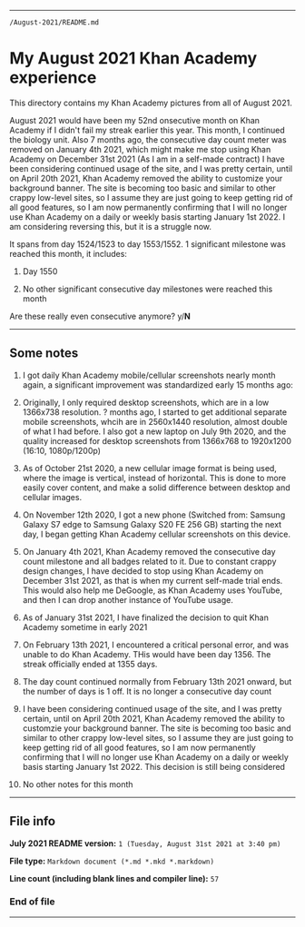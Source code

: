
***

`/August-2021/README.md`

# My August 2021 Khan Academy experience

This directory contains my Khan Academy pictures from all of August 2021.

August 2021 would have been my 52nd onsecutive month on Khan Academy if I didn't fail my streak earlier this year. This month, I continued the biology unit. Also 7 months ago, the consecutive day count meter was removed on January 4th 2021, which might make me stop using Khan Academy on December 31st 2021 (As I am in a self-made contract) I have been considering continued usage of the site, and I was pretty certain, until on April 20th 2021, Khan Academy removed the ability to customize your background banner. The site is becoming too basic and similar to other crappy low-level sites, so I assume they are just going to keep getting rid of all good features, so I am now permanently confirming that I will no longer use Khan Academy on a daily or weekly basis starting January 1st 2022. I am considering reversing this, but it is a struggle now.

It spans from day 1524/1523 to day 1553/1552. 1 significant milestone was reached this month, it includes:

1. Day 1550

2. No other significant consecutive day milestones were reached this month

Are these really even consecutive anymore? y/**N**

***

## Some notes

1. I got daily Khan Academy mobile/cellular screenshots nearly month again, a significant improvement was standardized early 15 months ago:

2. Originally, I only required desktop screenshots, which are in a low 1366x738 resolution. ? months ago, I started to get additional separate mobile screenshots, whcih are in 2560x1440 resolution, almost double of what I had before. I also got a new laptop on July 9th 2020, and the quality increased for desktop screenshots from 1366x768 to 1920x1200 (16:10, 1080p/1200p)

3. As of October 21st 2020, a new cellular image format is being used, where the image is vertical, instead of horizontal. This is done to more easily cover content, and make a solid difference between desktop and cellular images.

4. On November 12th 2020, I got a new phone (Switched from: Samsung Galaxy S7 edge to Samsung Galaxy S20 FE 256 GB) starting the next day, I began getting Khan Academy cellular screenshots on this device.

5. On January 4th 2021, Khan Academy removed the consecutive day count milestone and all badges related to it. Due to constant crappy design changes, I have decided to stop using Khan Academy on December 31st 2021, as that is when my current self-made trial ends. This would also help me DeGoogle, as Khan Academy uses YouTube, and then I can drop another instance of YouTube usage.

6. As of January 31st 2021, I have finalized the decision to quit Khan Academy sometime in early 2021

7. On February 13th 2021, I encountered a critical personal error, and was unable to do Khan Academy. THis would have been day 1356. The streak officially ended at 1355 days.

8. The day count continued normally from February 13th 2021 onward, but the number of days is 1 off. It is no longer a consecutive day count

9. I have been considering continued usage of the site, and I was pretty certain, until on April 20th 2021, Khan Academy removed the ability to customzie your background banner. The site is becoming too basic and similar to other crappy low-level sites, so I assume they are just going to keep getting rid of all good features, so I am now permanently confirming that I will no longer use Khan Academy on a daily or weekly basis starting January 1st 2022. This decision is still being considered

10. No other notes for this month

***

## File info

**July 2021 README version:** `1 (Tuesday, August 31st 2021 at 3:40 pm)`

**File type:** `Markdown document (*.md *.mkd *.markdown)`

**Line count (including blank lines and compiler line):** `57`

### End of file

***

